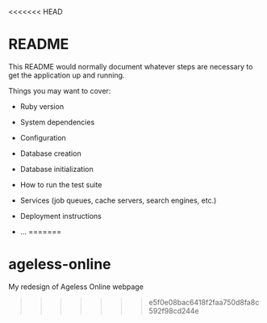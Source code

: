 <<<<<<< HEAD
# README

This README would normally document whatever steps are necessary to get the
application up and running.

Things you may want to cover:

* Ruby version

* System dependencies

* Configuration

* Database creation

* Database initialization

* How to run the test suite

* Services (job queues, cache servers, search engines, etc.)

* Deployment instructions

* ...
=======
# ageless-online
My redesign of Ageless Online webpage
>>>>>>> e5f0e08bac6418f2faa750d8fa8c592f98cd244e
